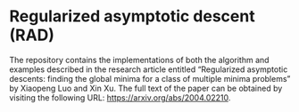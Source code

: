 # Regularized asymptotic descent (RAD)
The repository contains the implementations of both the algorithm and examples described in the research article entitled “Regularized asymptotic descents: finding the global minima for a class of multiple minima problems” by Xiaopeng Luo and Xin Xu. The full text of the paper can be obtained by visiting the following URL: https://arxiv.org/abs/2004.02210.
